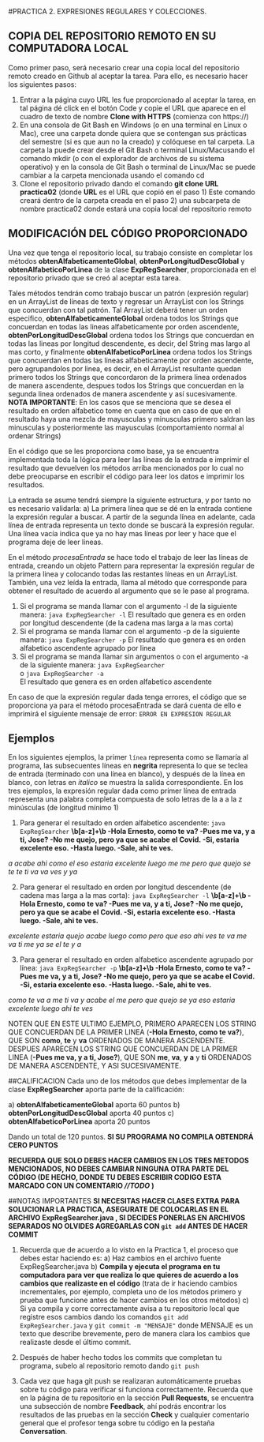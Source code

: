 #PRACTICA 2. EXPRESIONES REGULARES Y COLECCIONES.

## COPIA DEL REPOSITORIO REMOTO EN SU COMPUTADORA LOCAL
Como primer paso, será necesario crear una copia local del repositorio remoto creado en Github al aceptar la tarea. Para ello, es necesario hacer los siguientes pasos:
1)	Entrar a la página cuyo URL les fue proporcionado al aceptar la tarea, en tal página dé click en el botón Code y copie el URL que aparece en el cuadro de texto de nombre **Clone with HTTPS** (comienza con https://)
2)	En una consola de Git Bash en Windows (o en una terminal en Linux o Mac), cree una carpeta donde quiera que se contengan sus prácticas del semestre (si es que aun no la creado) y colóquese en tal carpeta. La carpeta la puede crear desde el Git Bash o terminal Linux/Macusando el comando mkdir (o con el explorador de archivos de su sistema operativo) y en la consola de Git Bash o terminal de Linux/Mac se puede cambiar a la carpeta mencionada usando el comando cd
3)	Clone el repositorio privado dando el comando **git clone URL practica02**
 (donde **URL** es el URL que copió en el paso 1)
 Este comando creará dentro de la carpeta creada en el paso 2) una subcarpeta de nombre practica02 donde estará una copia local del repositorio remoto


## MODIFICACIÓN DEL CÓDIGO PROPORCIONADO
Una vez que tenga el repositorio local, su trabajo consiste en completar los métodos **obtenAlfabeticamenteGlobal**, **obtenPorLongitudDescGlobal** y **obtenAlfabeticoPorLinea**  de la clase **ExpRegSearcher**, proporcionada en el repositorio privado que se creó al aceptar esta tarea.

Tales métodos tendrán como trabajo buscar un patrón (expresión regular) en un ArrayList de líneas de texto y regresar un ArrayList con los Strings que concuerdan con tal patrón. Tal ArrayList deberá tener un orden especifico, **obtenAlfabeticamenteGlobal** ordena todos los Strings que concuerdan en todas las lineas alfabeticamente por orden ascendente, **obtenPorLongitudDescGlobal** ordena todos los Strings que concuerdan en todas las lineas por longitud descendente, es decir, del String mas largo al mas corto, y finalmente **obtenAlfabeticoPorLinea** ordena todos los Strings que concuerdan en todas las lineas alfabeticamente por orden ascendente, pero agrupandolos por linea, es decir, en el ArrayList resultante quedan primero todos los Strings que concordaron de la primera linea ordenados de manera ascendente, despues todos los Strings que concuerdan en la segunda linea ordenados de manera ascendente y así sucesivamente.
**NOTA IMPORTANTE**: En los casos que se menciona que se desea el resultado en orden alfabetico tome en cuenta que en caso de que en el resultado haya una mezcla de mayusculas y minusculas primero saldran las minusculas y posteriormente las mayusculas (comportamiento normal al ordenar Strings)

En el código que se les proporciona como base, ya se encuentra implementada toda la lógica para leer las líneas de la entrada e imprimir el resultado que devuelven los métodos arriba mencionados por lo cual no debe preocuparse en escribir el código para leer los datos e imprimir los resultados.

La entrada se asume tendrá siempre la siguiente estructura, y por tanto no es necesario validarla:
a)	La primera línea que se dé en la entrada contiene la expresión regular a buscar. A partir de la segunda línea en adelante, cada línea de entrada representa un texto donde se buscará la expresión regular. Una línea vacía indica que ya no hay mas líneas por leer y hace que el programa deje de leer lineas.

En el método *procesaEntrada* se hace todo el trabajo de leer las líneas de entrada, creando un objeto Pattern para representar la expresión regular de la primera linea y colocando todas las restantes líneas  en un ArrayList. También, una vez leída la entrada, llama al método que corresponde  para obtener el resultado de acuerdo al argumento que se le pase al programa. 

1. Si el programa se manda llamar con el argumento -l de la siguiente manera:
   `java ExpRegSearcher -l`
   El resultado que genera es en orden por longitud descendente (de la cadena mas larga a la mas corta)
2. Si el programa se manda llamar con el argumento -p de la siguiente manera:
   `java ExpRegSearcher -p`
   El resultado que genera es en orden alfabetico ascendente agrupado por linea 
3. Si el programa se manda llamar sin argumentos o con el argumento -a de la siguiente manera:
   `java ExpRegSearcher`   
   o
   `java ExpRegSearcher -a`  
   El resultado que genera es en orden alfabetico ascendente

En caso de que la expresión regular dada tenga errores, el código que se proporciona ya para el método procesaEntrada se dará cuenta de ello e imprimirá el siguiente mensaje de error: `ERROR EN EXPRESION REGULAR` 

## Ejemplos

En los siguientes ejemplos, la primer `línea` representa como se llamaría al programa, las subsecuentes líneas en **negrita** representa lo que se teclea de entrada (terminado con una línea en blanco), y después de la línea en blanco, con letras en *italico* se muestra la salida correspondiente. En los tres ejemplos, la expresión regular dada como primer línea de entrada representa una palabra completa compuesta de solo letras de la a a la z minúsculas (de longitud mínimo 1)

1. Para generar el resultado en orden alfabetico ascendente:
`java ExpRegSearcher`
**\b[a-z]+\b
-Hola Ernesto, como te va?
-Pues me va, y a ti, Jose?
-No me quejo, pero ya que se acabe el Covid.
-Si, estaria excelente eso.
-Hasta luego.
-Sale, ahi te ves.**

*a
acabe
ahi
como
el
eso
estaria
excelente
luego
me
me
pero
que
quejo
se
te
te
ti
va
va
ves
y
ya*

2. Para generar el resultado en orden por longitud descendente (de cadena mas larga a la mas corta):
`java ExpRegSearcher -l`
**\b[a-z]+\b
-Hola Ernesto, como te va?
-Pues me va, y a ti, Jose?
-No me quejo, pero ya que se acabe el Covid.
-Si, estaria excelente eso.
-Hasta luego.
-Sale, ahi te ves.**

*excelente
estaria
quejo
acabe
luego
como
pero
que
eso
ahi
ves
te
va
me
va
ti
me
ya
se
el
te
y
a*

3. Para generar el resultado en orden alfabetico ascendente agrupado por línea:
`java ExpRegSearcher -p`
**\b[a-z]+\b
-Hola Ernesto, como te va?
-Pues me va, y a ti, Jose?
-No me quejo, pero ya que se acabe el Covid.
-Si, estaria excelente eso.
-Hasta luego.
-Sale, ahi te ves.**

*como
te
va
a
me
ti
va
y
acabe
el
me
pero
que
quejo
se
ya
eso
estaria
excelente
luego
ahi
te
ves*

NOTEN QUE EN ESTE ULTIMO EJEMPLO, PRIMERO APARECEN LOS STRING QUE CONCUERDAN DE LA PRIMER LINEA (**-Hola Ernesto, como te va?**), QUE SON **como**, **te** y **va** ORDENADOS DE MANERA ASCENDENTE. DESPUES APARECEN LOS STRING QUE CONCUERDAN DE LA PRIMER LINEA (**-Pues me va, y a ti, Jose?**), QUE SON **me**, **va**, **y** **a** y **ti** ORDENADOS DE MANERA ASCENDENTE, Y ASI SUCESIVAMENTE. 

##CALIFICACION
Cada uno de los métodos que debes implementar de la clase **ExpRegSearcher** aporta parte de la calificación:

a) **obtenAlfabeticamenteGlobal** aporta 60 puntos
b) **obtenPorLongitudDescGlobal** aporta 40 puntos
c) **obtenAlfabeticoPorLinea** aporta 20 puntos

Dando un total de 120 puntos. **SI SU PROGRAMA NO COMPILA OBTENDRÁ CERO PUNTOS**

**RECUERDA QUE SOLO DEBES HACER CAMBIOS EN LOS TRES METODOS MENCIONADOS, NO DEBES CAMBIAR NINGUNA OTRA PARTE DEL CÓDIGO (DE HECHO, DONDE TU DEBES ESCRIBIR CODIGO ESTA MARCADO CON UN COMENTARIO *//TODO* )** 

##NOTAS IMPORTANTES
**SI NECESITAS HACER CLASES EXTRA PARA SOLUCIONAR LA PRACTICA, ASEGURATE DE COLOCARLAS EN EL ARCHIVO ExpRegSearcher.java , SI DECIDES PONERLAS EN ARCHIVOS SEPARADOS NO OLVIDES AGREGARLAS CON `git add` ANTES DE HACER COMMIT**

1)  Recuerda que de acuerdo a lo visto en la Practica 1, el proceso que debes estar haciendo es:
	a) Haz cambios  en el archivo fuente ExpRegSearcher.java
	b) **Compila y ejecuta el programa en tu computadora para ver que realiza lo que quieres de acuerdo a los cambios que realizaste en el código** (trata de ir haciendo cambios incrementales, por ejemplo, completa uno de los métodos primero y prueba que funcione antes de hacer cambios en los otros métodos)
	c) Si ya compila y corre correctamente avisa a tu repositorio local que registre esos cambios dando los comandos `git add ExpRegSearcher.java` y `git commit -m "MENSAJE"` donde MENSAJE es un texto que describe brevemente, pero de manera clara los cambios que realizaste desde el último commit.

2) Después de haber hecho todos los commits que completan tu programa, subelo al repositorio remoto dando `git push`

3)	Cada vez que haga git push se realizaran automáticamente pruebas sobre tu código para verificar si funciona correctamente. Recuerda que en la página de tu repositorio en la sección **Pull Requests**, se encuentra una subsección de nombre **Feedback**, ahí podrás encontrar los resultados de las pruebas en la sección **Check** y cualquier comentario general que el profesor tenga sobre tu código en la pestaña **Conversation**. 
